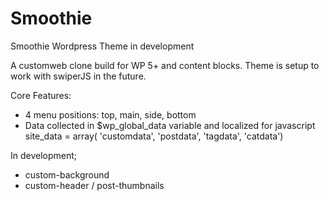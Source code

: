 # Smoothie

Smoothie Wordpress Theme in development

A customweb clone build for WP 5+ and content blocks.
Theme is setup to work with swiperJS in the future.

Core Features:
  - 4 menu positions: top, main, side, bottom
  - Data collected in $wp_global_data variable and localized for javascript 
    site_data = array( 'customdata', 'postdata', 'tagdata', 'catdata')

In development;
  - custom-background
  - custom-header / post-thumbnails